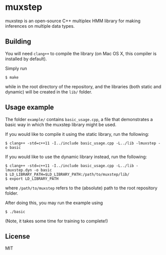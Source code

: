 # muxstep

muxstep is an open-source C++ multiplex HMM library for making inferences on multiple data types.

## Building

You will need `clang++` to compile the library (on Mac OS X, this compiler is installed by default).

Simply run

    $ make

while in the root directory of the repository, and the libraries (both static and dynamic) will be created in the `lib/` folder.

## Usage example

The folder `example/` contains `basic_usage.cpp`, a file that demonstrates a basic way in which the muxstep library might be used.

If you would like to compile it using the static library, run the following:

    $ clang++ -std=c++11 -I../include basic_usage.cpp -L../lib -lmuxstep -o basic

If you would like to use the dynamic library instead, run the following:

    $ clang++ -std=c++11 -I../include basic_usage.cpp -L../lib -lmuxstep.dyn -o basic
    $ LD_LIBRARY_PATH=$LD_LIBRARY_PATH:/path/to/muxstep/lib/
    $ export LD_LIBRARY_PATH

where `/path/to/muxstep` refers to the (absolute) path to the root repository folder.

After doing this, you may run the example using

    $ ./basic

(Note, it takes some time for training to complete!)

## License

MIT

